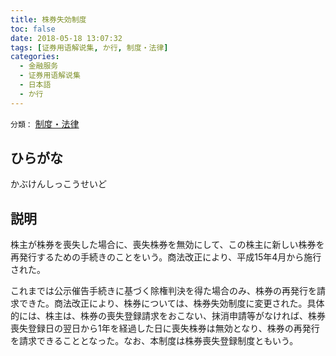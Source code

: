 ```yaml
---
title: 株券失効制度
toc: false
date: 2018-05-18 13:07:32
tags: [证券用语解说集, か行, 制度・法律]
categories:
  - 金融服务
  - 证券用语解说集
  - 日本語
  - か行
---
```


`分類：` [制度・法律](/tags/制度・法律/)

## ひらがな

かぶけんしっこうせいど

## 説明

株主が株券を喪失した場合に、喪失株券を無効にして、この株主に新しい株券を再発行するための手続きのことをいう。商法改正により、平成15年4月から施行された。

これまでは公示催告手続きに基づく除権判決を得た場合のみ、株券の再発行を請求できた。商法改正により、株券については、株券失効制度に変更された。具体的には、株主は、株券の喪失登録請求をおこない、抹消申請等がなければ、株券喪失登録日の翌日から1年を経過した日に喪失株券は無効となり、株券の再発行を請求できることとなった。なお、本制度は株券喪失登録制度ともいう。
